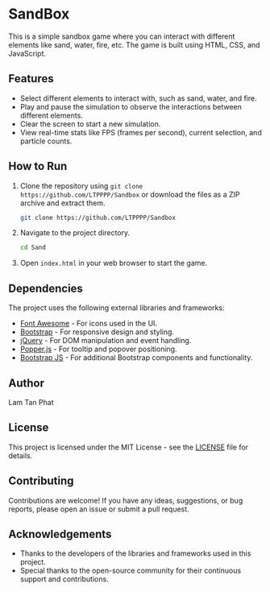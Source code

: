 # SandBox

This is a simple sandbox game where you can interact with different elements like sand, water, fire, etc. The game is built using HTML, CSS, and JavaScript.

## Features

- Select different elements to interact with, such as sand, water, and fire.
- Play and pause the simulation to observe the interactions between different elements.
- Clear the screen to start a new simulation.
- View real-time stats like FPS (frames per second), current selection, and particle counts.

## How to Run

1. Clone the repository using `git clone https://github.com/LTPPPP/Sandbox` or download the files as a ZIP archive and extract them.
   ```bash
   git clone https://github.com/LTPPPP/Sandbox
   ```
2. Navigate to the project directory.
   ```bash
   cd Sand
   ```
3. Open `index.html` in your web browser to start the game.

## Dependencies

The project uses the following external libraries and frameworks:

- [Font Awesome](https://cdnjs.cloudflare.com/ajax/libs/font-awesome/5.12.1/css/all.min.css) - For icons used in the UI.
- [Bootstrap](https://stackpath.bootstrapcdn.com/bootstrap/4.5.2/css/bootstrap.min.css) - For responsive design and styling.
- [jQuery](https://code.jquery.com/jquery-3.5.1.slim.min.js) - For DOM manipulation and event handling.
- [Popper.js](https://cdn.jsdelivr.net/npm/@popperjs/core@2.5.4/dist/umd/popper.min.js) - For tooltip and popover positioning.
- [Bootstrap JS](https://stackpath.bootstrapcdn.com/bootstrap/4.5.2/js/bootstrap.min.js) - For additional Bootstrap components and functionality.

## Author

Lam Tan Phat

## License

This project is licensed under the MIT License - see the [LICENSE](LICENSE) file for details.

## Contributing

Contributions are welcome! If you have any ideas, suggestions, or bug reports, please open an issue or submit a pull request.

## Acknowledgements

- Thanks to the developers of the libraries and frameworks used in this project.
- Special thanks to the open-source community for their continuous support and contributions.
